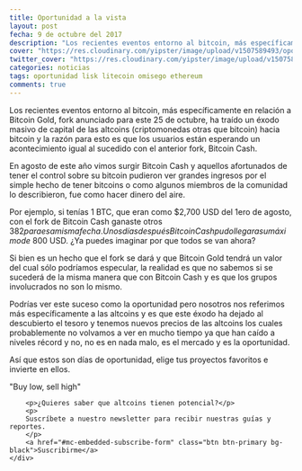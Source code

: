 ```yaml
---
title: Oportunidad a la vista
layout: post
fecha: 9 de octubre del 2017
description: "Los recientes eventos entorno al bitcoin, más específicamente en relación a Bitcoin Gold, fork anunciado para este 25 de octubre, ha traído un éxodo masivo de capital de las altcoins (criptomonedas otras que bitcoin) hacia bitcoin y la razón para esto es que los usuarios están esperando un acontecimiento igual al sucedido con el anterior fork, Bitcoin Cash."
cover: "https://res.cloudinary.com/yipster/image/upload/v1507589493/oportunidad-a-la-vista_wkxopm.jpg"
twitter_cover: "https://res.cloudinary.com/yipster/image/upload/v1507589493/oportunidad-a-la-vista_wkxopm.jpg"
categories: noticias 
tags: oportunidad lisk litecoin omisego ethereum
comments: true
---
```


Los recientes eventos entorno al bitcoin, más específicamente en relación a Bitcoin Gold, fork anunciado para este 25 de octubre, ha traído un éxodo masivo de capital de las altcoins (criptomonedas otras que bitcoin) hacia bitcoin y la razón para esto es que los usuarios están esperando un acontecimiento igual al sucedido con el anterior fork, Bitcoin Cash.

En agosto de este año vimos surgir Bitcoin Cash y aquellos afortunados de tener el control sobre su bitcoin pudieron ver grandes ingresos por el simple hecho de tener bitcoins o como algunos miembros de la comunidad lo describieron, fue como hacer dinero del aire.

Por ejemplo, si tenías 1 BTC, que eran como $2,700 USD del 1ero de agosto, con el fork de Bitcoin Cash ganaste otros $382 para esa misma fecha. Unos días después Bitcoin Cash pudo llegar a su máximo de ~$800 USD. ¿Ya puedes imaginar por que todos se van ahora?

Si bien es un hecho que el fork se dará y que Bitcoin Gold tendrá un valor del cual sólo podríamos especular, la realidad es que no sabemos si se sucederá de la misma manera que con Bitcoin Cash y es que los grupos involucrados no son lo mismo.

Podrías ver este suceso como la oportunidad pero nosotros nos referimos más específicamente a las altcoins y es que este éxodo ha dejado al descubierto el tesoro y tenemos nuevos precios de las altcoins los cuales probablemente no volvamos a ver en mucho tiempo ya que han caído a niveles récord y no, no es en nada malo, es el mercado y es la oportunidad.

Así que estos son días de oportunidad, elige tus proyectos favoritos e invierte en ellos.

"Buy low, sell high"

<div class="card card-inverse card-warning mb-4 text-center">
    <div class="card-block">

        <p>¿Quieres saber que altcoins tienen potencial?</p>
        <p>
        Suscríbete a nuestro newsletter para recibir nuestras guías y reportes.
        </p>
        <a href="#mc-embedded-subscribe-form" class="btn btn-primary bg-black">Suscribirme</a>
    </div>
</div>

